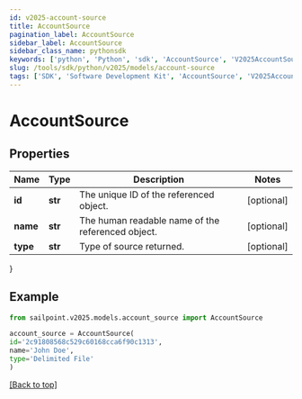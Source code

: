 ```yaml
---
id: v2025-account-source
title: AccountSource
pagination_label: AccountSource
sidebar_label: AccountSource
sidebar_class_name: pythonsdk
keywords: ['python', 'Python', 'sdk', 'AccountSource', 'V2025AccountSource']
slug: /tools/sdk/python/v2025/models/account-source
tags: ['SDK', 'Software Development Kit', 'AccountSource', 'V2025AccountSource']
---
```


# AccountSource

## Properties

| Name | Type | Description | Notes |
| --- | --- | --- | --- |
| **id** | **str** | The unique ID of the referenced object. | [optional] |
| **name** | **str** | The human readable name of the referenced object. | [optional] |
| **type** | **str** | Type of source returned. | [optional] |

}

## Example

```python
from sailpoint.v2025.models.account_source import AccountSource

account_source = AccountSource(
id='2c91808568c529c60168cca6f90c1313',
name='John Doe',
type='Delimited File'
)

```

[[Back to top]](#)
